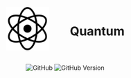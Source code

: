 <div align="center">

<div style="display:flex;justify-content:center;margin-bottom:2rem;">
    <img src="https://raw.githubusercontent.com/quantum-language/Quantum/master/docs/assets/quantum-logo.png" width="100" height="
100" alt="Quantum Logo" style="margin-right:3rem;" />

# Quantum
</div>

![GitHub](https://img.shields.io/github/license/quantum-language/Quantum?style=for-the-badge&color=blueviolet)
![GitHub Version](https://img.shields.io/badge/version-0.0.1-inforamtional?style=for-the-badge&color=blueviolet)

</div>
